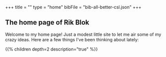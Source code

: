 +++
title = ""
type = "home"
bibFile = "bib-all-better-csl.json"
+++

## The home page of Rik Blok

Welcome to my home page! Just a modest little site to let me air some of my crazy ideas.  Here are a few things I've been thinking about lately:

{{% children depth=2 description="true" %}}
<!-- https://mcshelby.github.io/hugo-theme-relearn/shortcodes/children/ -->
